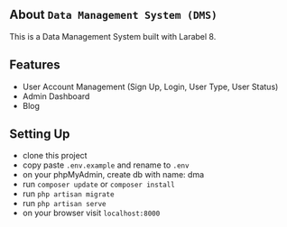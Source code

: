 ## About ```Data Management System (DMS)```

This is a Data Management System built with Larabel 8.

## Features
- User Account Management (Sign Up, Login, User Type, User Status)
- Admin Dashboard
- Blog
## Setting Up

 - clone this project
 - copy paste ```.env.example``` and rename to ```.env```
 - on your phpMyAdmin, create db with name: dma
 - run ```composer update``` or ```composer install```
 - run ```php artisan migrate```
 - run ```php artisan serve```
 - on your browser visit ```localhost:8000```



